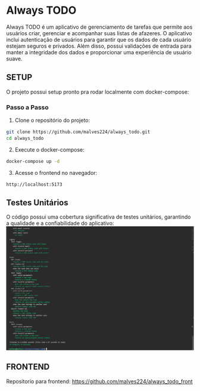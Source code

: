 # Always TODO
Always TODO é um aplicativo de gerenciamento de tarefas que permite aos usuários criar, gerenciar e acompanhar suas listas de afazeres. O aplicativo inclui autenticação de usuários para garantir que os dados de cada usuário estejam seguros e privados. Além disso, possui validações de entrada para manter a integridade dos dados e proporcionar uma experiência de usuário suave.

## SETUP
O projeto possui setup pronto pra rodar localmente com docker-compose:

### Passo a Passo

1. Clone o repositório do projeto:
  ```sh
  git clone https://github.com/malves224/always_todo.git
  cd always_todo
  ```

2. Execute o docker-compose:
  ```sh
  docker-compose up -d
  ```

3. Acesse o frontend no navegador:
  ```
  http://localhost:5173
  ```

## Testes Unitários
O código possui uma cobertura significativa de testes unitários, garantindo a qualidade e a confiabilidade do aplicativo:
![Testes Unitários](./test.png)

## FRONTEND
Repositorio para frontend: https://github.com/malves224/always_todo_front
